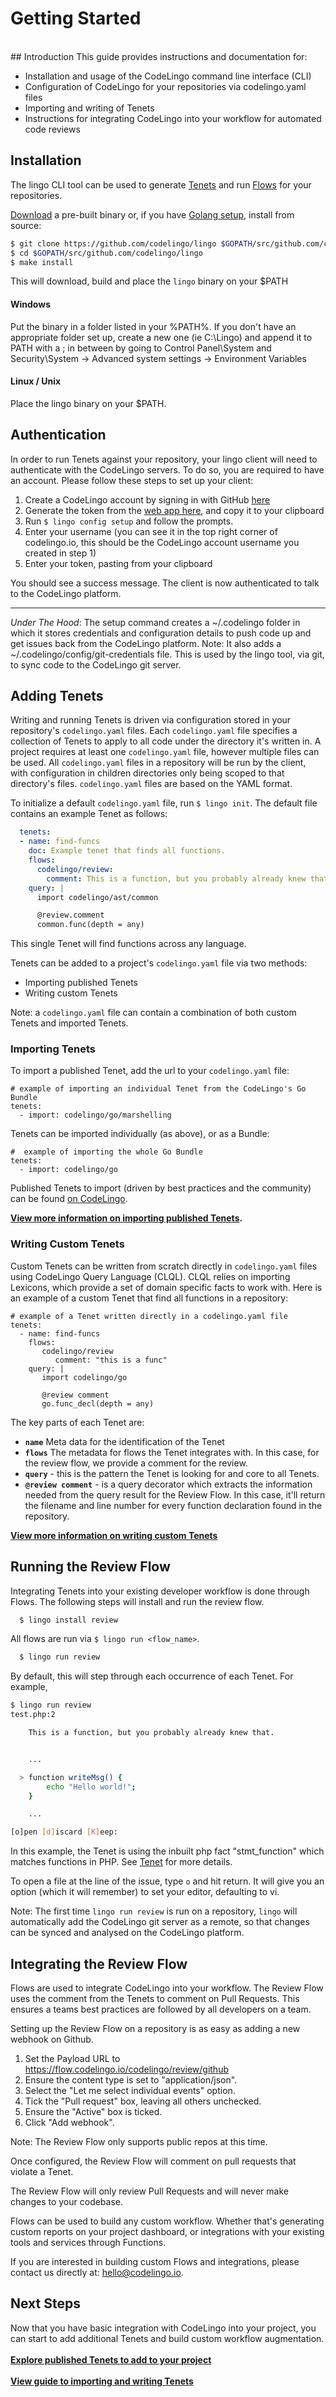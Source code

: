 # Getting Started
<br/>
## Introduction
This guide provides instructions and documentation for:

- Installation and usage of the CodeLingo command line interface (CLI)
- Configuration of CodeLingo for your repositories via codelingo.yaml files
- Importing and writing of Tenets
- Instructions for integrating CodeLingo into your workflow for automated code reviews

## Installation

The lingo CLI tool can be used to generate [Tenets](concepts/tenets.md) and run [Flows](concepts/flows.md) for your repositories.

<a href="https://github.com/codelingo/lingo/releases" target="_blank">Download</a> a pre-built binary or, if you have <a href="https://golang.org/doc/install" target="_blank">Golang setup</a>, install from source:
```bash
$ git clone https://github.com/codelingo/lingo $GOPATH/src/github.com/codelingo/lingo
$ cd $GOPATH/src/github.com/codelingo/lingo
$ make install
```

This will download, build and place the `lingo` binary on your $PATH

#### Windows

Put the binary in a folder listed in your %PATH%. If you don't have an appropriate folder set up, create a new one (ie C:\Lingo) and append it to PATH with a ; in between by going to Control Panel\System and Security\System -> Advanced system settings -> Environment Variables

#### Linux / Unix

Place the lingo binary on your $PATH.

## Authentication

In order to run Tenets against your repository, your lingo client will need to authenticate with the CodeLingo servers. To do so, you are required to have an account. Please follow these steps to set up your client:

1. Create a CodeLingo account by signing in with GitHub <a href="https://codelingo.au.auth0.com/login?state=g6Fo2SBNWGhoMUtWMTFFWDJ1SEVSWVdNendRUmE3VUs3bFVlc6N0aWTZIDhab3k0WkZlNUQ2T2c4ZUN3YjFlekQ3cE56STNPZGNEo2NpZNkgZUNDeUdQWjlZYjIwdEVPaVlraTZ0b0MyME5BVnBSd0c&client=eCCyGPZ9Yb20tEOiYki6toC20NAVpRwG&protocol=oauth2&response_type=token%20id_token&redirect_uri=https%3A%2F%2Fwww.codelingo.io%2Fcallback&scope=openid%20username%20email%20write%3Acli-token&audience=https%3A%2F%2Fflow.codelingo.io%2Fcodelingo%2Flogin%2Fgogs&nonce=kCoDkl38eVHLDT0rBGb3naFCIeJiPTZC&auth0Client=eyJuYW1lIjoiYXV0aDAuanMiLCJ2ZXJzaW9uIjoiOS44LjIifQ%3D%3D" target="_blank">here</a>
2. Generate the token from the  <a href="https://www.codelingo.io/settings/profile" target="_blank">web app here</a>, and copy it to your clipboard
3. Run `$ lingo config setup` and follow the prompts.
4. Enter your username (you can see it in the top right corner of codelingo.io, this should be the CodeLingo account username you created in step 1)
5. Enter your token, pasting from your clipboard

You should see a success message. The client is now authenticated to talk to the CodeLingo platform.

---

*Under The Hood*: The setup command creates a ~/.codelingo folder in which it stores credentials and configuration details to push code up and get issues back from the CodeLingo platform. Note: It also adds a ~/.codelingo/config/git-credentials file. This is used by the lingo tool, via git, to sync code to the CodeLingo git server.

## Adding Tenets

Writing and running Tenets is driven via configuration stored in your repository's `codelingo.yaml` files. Each `codelingo.yaml` file specifies a collection of Tenets to apply to all code under the directory it's written in. A project requires at least one `codelingo.yaml` file, however multiple files can be used. All `codelingo.yaml` files in a repository will be run by the client, with configuration in children directories only being scoped to that directory's files. `codelingo.yaml` files are based on the YAML format.

To initialize a default `codelingo.yaml` file, run `$ lingo init`. The default file contains an example Tenet as follows:

``` yaml
  tenets:
  - name: find-funcs
    doc: Example tenet that finds all functions.
    flows:
      codelingo/review:
        comment: This is a function, but you probably already knew that.
    query: |
      import codelingo/ast/common

      @review.comment
      common.func(depth = any)
```

This single Tenet will find functions across any language.

Tenets can be added to a project's `codelingo.yaml` file via two methods:

- Importing published Tenets
- Writing custom Tenets

Note: a `codelingo.yaml` file can contain a combination of both custom Tenets and imported Tenets.

### Importing Tenets

To import a published Tenet, add the url to your `codelingo.yaml` file:

```
# example of importing an individual Tenet from the CodeLingo's Go Bundle
tenets:
  - import: codelingo/go/marshelling
```

Tenets can be imported individually (as above), or as a Bundle:

```
#  example of importing the whole Go Bundle
tenets:
  - import: codelingo/go
```

Published Tenets to import (driven by best practices and the community) can be found [on CodeLingo](https://www.codelingo.io/tenets).

**[View more information on importing published Tenets](concepts/tenets.md#importing).**

### Writing Custom Tenets


Custom Tenets can be written from scratch directly in `codelingo.yaml` files using CodeLingo Query Language (CLQL). CLQL relies on importing Lexicons, which provide a set of domain specific facts to work with. Here is an example of a custom Tenet that find all functions in a repository:

```
# example of a Tenet written directly in a codelingo.yaml file
tenets:
  - name: find-funcs
    flows:
       codelingo/review
          comment: "this is a func"
    query: |
       import codelingo/go

       @review comment
       go.func_decl(depth = any)

```

The key parts of each Tenet are:

- **`name`** Meta data for the identification of the Tenet
- **`flows`** The metadata for flows the Tenet integrates with. In this case, for the review flow, we provide a comment for the review.
- **`query`** - this is the pattern the Tenet is looking for and core to all Tenets.
- **`@review comment`** - is a query decorator which extracts the information needed from the query result for the Review Flow. In this case, it'll return the filename and line number for every function declaration found in the repository.


**[View more information on writing custom Tenets](concepts/tenets.md#writing-custom-tenets)**


## Running the Review Flow

Integrating Tenets into your existing developer workflow is done through Flows. The following steps will install and run the review flow.

```bash
  $ lingo install review
```

All flows are run via `$ lingo run <flow_name>`.

```bash
  $ lingo run review
```

By default, this will step through each occurrence of each Tenet. For example,

```bash
$ lingo run review
test.php:2

    This is a function, but you probably already knew that.


    ...

  > function writeMsg() {
        echo "Hello world!";
    }

    ...

[o]pen [d]iscard [K]eep:
```

In this example, the Tenet is using the inbuilt php fact "stmt_function" which matches functions in PHP. See [Tenet](concepts/tenets.md) for more details.

To open a file at the line of the issue, type `o` and hit return. It will give you an option (which it will remember) to set your editor, defaulting to vi.

Note: The first time `lingo run review` is run on a repository, `lingo` will automatically add the CodeLingo git server as a remote, so that changes can be synced and analysed on the CodeLingo platform.

## Integrating the Review Flow

Flows are used to integrate CodeLingo into your workflow. The Review Flow uses the comment from the Tenets to comment on Pull Requests. This ensures a teams best practices are followed by all developers on a team.

Setting up the Review Flow on a repository is as easy as adding a new webhook on Github.

1. Set the Payload URL to https://flow.codelingo.io/codelingo/review/github
2. Ensure the content type is set to "application/json".
3. Select the "Let me select individual events" option.
4. Tick the "Pull request" box, leaving all others unchecked.
5. Ensure the "Active" box is ticked.
6. Click "Add webhook".

Note: The Review Flow only supports public repos at this time.

Once configured, the Review Flow will comment on pull requests that violate a Tenet.

The Review Flow will only review Pull Requests and will never make changes to your codebase.

Flows can be used to build any custom workflow. Whether that's generating custom reports on your project dashboard, or integrations with your existing tools and services through Functions.

If you are interested in building custom Flows and integrations, please contact us directly at:
 [hello@codelingo.io](hello@codelingo.io).

## Next Steps

Now that you have basic integration with CodeLingo into your project, you can start to add additional Tenets and build custom workflow augmentation.
<br/><br/>
**[Explore published Tenets to add to your project](https://www.codelingo.io/tenets)**
<br/><br/>
**[View guide to importing and writing Tenets](https://www.codelingo.io/docs/concepts/tenets/)**
